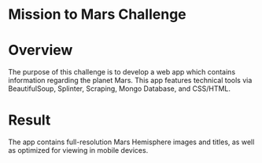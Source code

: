 # Mission to Mars Challenge

# Overview
The purpose of this challenge is to develop a web app which contains information regarding the planet Mars.  This app features technical tools via BeautifulSoup, Splinter, Scraping, Mongo Database, and CSS/HTML.  

# Result
The app contains full-resolution Mars Hemisphere images and titles, as well as optimized for viewing in mobile devices.  

